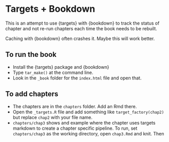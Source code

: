 # Targets + Bookdown

This is an attempt to use {targets} with {bookdown} to track the status of chapter and not re-run chapters each time the book needs to be rebuilt.

Caching with {bookdown} often crashes it. Maybe this will work better.

## To run the book

* Install the {targets} package and {bookdown}
* Type `tar_make()` at the command line.
* Look in the `_book` folder for the `index.html` file and open that.

## To add chapters

* The chapters are in the `chapters` folder. Add an Rmd there.
* Open the `_targets.R` file and add something like `target_factory(chap2)` but replace `chap2` with your file name.
* `chapters/chap3` shows and example where the chapter uses targets markdown to create a chapter specific pipeline. To run, set `chapters/chap3` as the working directory, open `chap3.Rmd` and knit. Then 
